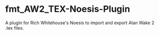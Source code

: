 # fmt_AW2_TEX-Noesis-Plugin
A plugin for Rich Whitehouse's Noesis to import and export Alan Wake 2 .tex files.
